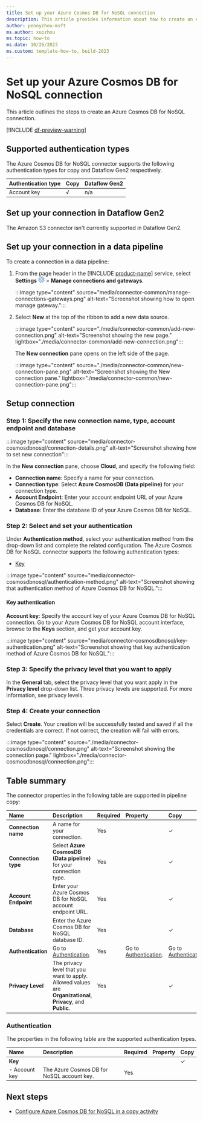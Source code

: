 ```yaml
---
title: Set up your Azure Cosmos DB for NoSQL connection
description: This article provides information about how to create an Azure Cosmos DB for NoSQL connection in Microsoft Fabric.
author: pennyzhou-msft
ms.author: xupzhou
ms.topic: how-to
ms.date: 10/26/2023
ms.custom: template-how-to, build-2023
---
```


# Set up your Azure Cosmos DB for NoSQL connection

This article outlines the steps to create an Azure Cosmos DB for NoSQL connection.

[!INCLUDE [df-preview-warning](includes/data-factory-preview-warning.md)]

## Supported authentication types

The Azure Cosmos DB for NoSQL connector supports the following authentication types for copy and Dataflow Gen2 respectively.

|Authentication type |Copy |Dataflow Gen2 |
|:---|:---|:---|
|Account key| √| n/a|

## Set up your connection in Dataflow Gen2

The Amazon S3 connector isn't currently supported in Dataflow Gen2.

## Set up your connection in a data pipeline

To create a connection in a data pipeline:

1. From the page header in the [!INCLUDE [product-name](../includes/product-name.md)] service, select **Settings** ![Settings gear icon](media/connector-common/settings.png) > **Manage connections and gateways**.

   :::image type="content" source="media/connector-common/manage-connections-gateways.png" alt-text="Screenshot showing how to open manage gateway.":::

2. Select **New** at the top of the ribbon to add a new data source.

    :::image type="content" source="./media/connector-common/add-new-connection.png" alt-text="Screenshot showing the new page." lightbox="./media/connector-common/add-new-connection.png":::

    The **New connection** pane opens on the left side of the page.

    :::image type="content" source="./media/connector-common/new-connection-pane.png" alt-text="Screenshot showing the New connection pane." lightbox="./media/connector-common/new-connection-pane.png":::

## Setup connection

### Step 1: Specify the new connection name, type, account endpoint and database

   :::image type="content" source="media/connector-cosmosdbnosql/connection-details.png" alt-text="Screenshot showing how to set new connection":::

In the **New connection** pane, choose **Cloud**, and specify the following field:

- **Connection name**: Specify a name for your connection.
- **Connection type**: Select **Azure CosmosDB (Data pipeline)** for your connection type.
- **Account Endpoint**: Enter your account endpoint URL of your Azure Cosmos DB for NoSQL.
- **Database**: Enter the database ID of your Azure Cosmos DB for NoSQL.

### Step 2:  Select and set your authentication

Under **Authentication method**, select your authentication method from the drop-down list and complete the related configuration. The Azure Cosmos DB for NoSQL connector supports the following authentication types:

- [Key](#key-authentication)

:::image type="content" source="media/connector-cosmosdbnosql/authentication-method.png" alt-text="Screenshot showing that authentication method of Azure Cosmos DB for NoSQL.":::

#### Key authentication

**Account key**: Specify the account key of your Azure Cosmos DB for NoSQL connection. Go to your Azure Cosmos DB for NoSQL account interface, browse to the **Keys** section, and get your account key.  

:::image type="content" source="media/connector-cosmosdbnosql/key-authentication.png" alt-text="Screenshot showing that key authentication method of Azure Cosmos DB for NoSQL.":::

### Step 3: Specify the privacy level that you want to apply

In the **General** tab, select the privacy level that you want apply in the **Privacy level** drop-down list. Three privacy levels are supported. For more information, see privacy levels.

### Step 4: Create your connection

Select **Create**. Your creation will be successfully tested and saved if all the credentials are correct. If not correct, the creation will fail with errors.

:::image type="content" source="./media/connector-cosmosdbnosql/connection.png" alt-text="Screenshot showing the connection page." lightbox="./media/connector-cosmosdbnosql/connection.png":::

## Table summary

The connector properties in the following table are supported in pipeline copy:

|Name|Description|Required|Property|Copy|
|:---|:---|:---|:---|:---|
|**Connection name**|A name for your connection.|Yes||✓|
|**Connection type**|Select **Azure CosmosDB (Data pipeline)** for your connection type.|Yes||✓|
|**Account Endpoint**|Enter your Azure Cosmos DB for NoSQL account endpoint URL.|Yes||✓|
|**Database**|Enter the Azure Cosmos DB for NoSQL database ID.|Yes||✓|
|**Authentication**|Go to [Authentication](#authentication). |Yes|Go to [Authentication](#authentication).|Go to [Authentication](#authentication).|
|**Privacy Level**|The privacy level that you want to apply. Allowed values are **Organizational**, **Privacy**, and **Public**.|Yes||✓|

### Authentication

The properties in the following table are the supported authentication types.

|Name|Description|Required|Property|Copy|
|:---|:---|:---|:---|:---|
|**Key**||||✓|
|- Account key|The  Azure Cosmos DB for NoSQL account key.|Yes |||

## Next steps

- [Configure Azure Cosmos DB for NoSQL in a copy activity](connector-azure-cosmosdb-for-nosql-copy-activity.md)
